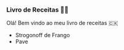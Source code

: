 ### Livro de Receitas :man_cook:

Olá! Bem vindo ao meu livro de receitas :cook_islands:

- Strogonoff de Frango
- Pave

